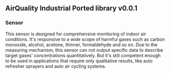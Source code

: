 ##   AirQuality Industrial Ported library v0.0.1
### Sensor

This sensor is designed for comprehensive monitoring of indoor air conditions.
It's responsive to a wide scope of harmful gases such as carbon monoxide, alcohol, acetone, thinner, formaldehyde and so on.
Due to the measuring mechanism, this sensor can not output specific data to describe target gases' concentrations quantitatively.
But it's still competent enough to be used in applications that require only qualitative results, like auto refresher sprayers and auto air cycling systems.

